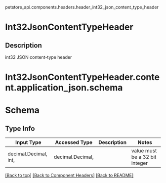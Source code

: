 petstore_api.components.headers.header_int32_json_content_type_header
# Int32JsonContentTypeHeader

## Description
int32 JSON content-type header

# <a id="header_int32_json_content_type_headerorg.openapijsonschematools.codegen.model.CodegenKey@69ff9892contentapplication_jsonschema" >Int32JsonContentTypeHeader.content.application_json.schema</a>
# Schema

## Type Info
Input Type | Accessed Type | Description | Notes
------------ | ------------- | ------------- | -------------
decimal.Decimal, int,  | decimal.Decimal,  |  | value must be a 32 bit integer

[[Back to top]](#top) [[Back to Component Headers]](../../../README.md#Component-Headers) [[Back to README]](../../../README.md)
